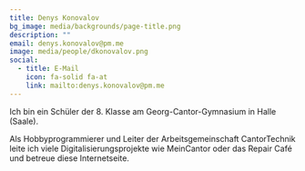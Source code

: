 ```yaml
---
title: Denys Konovalov
bg_image: media/backgrounds/page-title.png
description: ""
email: denys.konovalov@pm.me
image: media/people/dkonovalov.png
social:
  - title: E-Mail
    icon: fa-solid fa-at
    link: mailto:denys.konovalov@pm.me
---
```

Ich bin ein Schüler der 8. Klasse am Georg-Cantor-Gymnasium in Halle (Saale).

Als Hobbyprogrammierer und Leiter der Arbeitsgemeinschaft CantorTechnik leite ich viele Digitalisierungsprojekte wie MeinCantor oder das Repair Café und betreue diese Internetseite.
